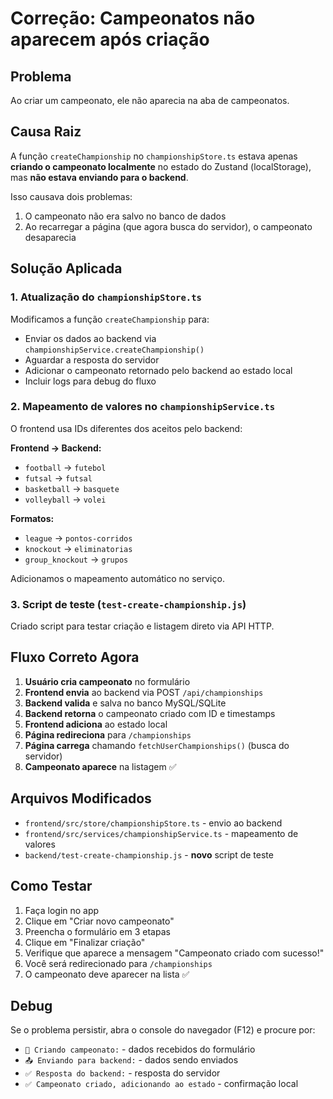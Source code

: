 # Correção: Campeonatos não aparecem após criação

## Problema
Ao criar um campeonato, ele não aparecia na aba de campeonatos.

## Causa Raiz
A função `createChampionship` no `championshipStore.ts` estava apenas **criando o campeonato localmente** no estado do Zustand (localStorage), mas **não estava enviando para o backend**.

Isso causava dois problemas:
1. O campeonato não era salvo no banco de dados
2. Ao recarregar a página (que agora busca do servidor), o campeonato desaparecia

## Solução Aplicada

### 1. Atualização do `championshipStore.ts`
Modificamos a função `createChampionship` para:
- Enviar os dados ao backend via `championshipService.createChampionship()`
- Aguardar a resposta do servidor
- Adicionar o campeonato retornado pelo backend ao estado local
- Incluir logs para debug do fluxo

### 2. Mapeamento de valores no `championshipService.ts`
O frontend usa IDs diferentes dos aceitos pelo backend:

**Frontend → Backend:**
- `football` → `futebol`
- `futsal` → `futsal`
- `basketball` → `basquete`
- `volleyball` → `volei`

**Formatos:**
- `league` → `pontos-corridos`
- `knockout` → `eliminatorias`
- `group_knockout` → `grupos`

Adicionamos o mapeamento automático no serviço.

### 3. Script de teste (`test-create-championship.js`)
Criado script para testar criação e listagem direto via API HTTP.

## Fluxo Correto Agora

1. **Usuário cria campeonato** no formulário
2. **Frontend envia** ao backend via POST `/api/championships`
3. **Backend valida** e salva no banco MySQL/SQLite
4. **Backend retorna** o campeonato criado com ID e timestamps
5. **Frontend adiciona** ao estado local
6. **Página redireciona** para `/championships`
7. **Página carrega** chamando `fetchUserChampionships()` (busca do servidor)
8. **Campeonato aparece** na listagem ✅

## Arquivos Modificados
- `frontend/src/store/championshipStore.ts` - envio ao backend
- `frontend/src/services/championshipService.ts` - mapeamento de valores
- `backend/test-create-championship.js` - **novo** script de teste

## Como Testar
1. Faça login no app
2. Clique em "Criar novo campeonato"
3. Preencha o formulário em 3 etapas
4. Clique em "Finalizar criação"
5. Verifique que aparece a mensagem "Campeonato criado com sucesso!"
6. Você será redirecionado para `/championships`
7. O campeonato deve aparecer na lista ✅

## Debug
Se o problema persistir, abra o console do navegador (F12) e procure por:
- `🔄 Criando campeonato:` - dados recebidos do formulário
- `📤 Enviando para backend:` - dados sendo enviados
- `✅ Resposta do backend:` - resposta do servidor
- `✅ Campeonato criado, adicionando ao estado` - confirmação local
